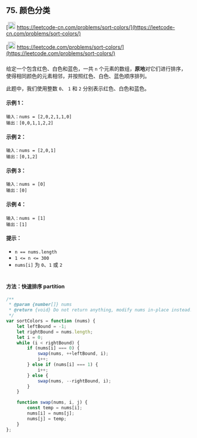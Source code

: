 ## 75. 颜色分类

[<img src="https://static.leetcode-cn.com/cn-mono-assets/production/assets/logo-dark-cn.c42314a8.svg" height="20" /> https://leetcode-cn.com/problems/sort-colors/](https://leetcode-cn.com/problems/sort-colors/)

[<img src="https://assets.leetcode.com/static_assets/public/webpack_bundles/images/logo-dark.e99485d9b.svg" height="20"/> https://leetcode.com/problems/sort-colors/](https://leetcode.com/problems/sort-colors/)

###

给定一个包含红色、白色和蓝色，一共 `n` 个元素的数组，**原地**对它们进行排序，使得相同颜色的元素相邻，并按照红色、白色、蓝色顺序排列。

此题中，我们使用整数 `0`、 `1` 和 `2` 分别表示红色、白色和蓝色。

#### 示例 1：

```
输入：nums = [2,0,2,1,1,0]
输出：[0,0,1,1,2,2]
```

#### 示例 2：

```
输入：nums = [2,0,1]
输出：[0,1,2]
```

#### 示例 3：

```
输入：nums = [0]
输出：[0]
```

#### 示例 4：

```
输入：nums = [1]
输出：[1]
```

#### 提示：

-   `n == nums.length`
-   `1 <= n <= 300`
-   `nums[i]` 为 `0`、`1` 或 `2`

#

#### 方法：快速排序 partition

```js
/**
 * @param {number[]} nums
 * @return {void} Do not return anything, modify nums in-place instead.
 */
var sortColors = function (nums) {
    let leftBound = -1;
    let rightBound = nums.length;
    let i = 0;
    while (i < rightBound) {
        if (nums[i] === 0) {
            swap(nums, ++leftBound, i);
            i++;
        } else if (nums[i] === 1) {
            i++;
        } else {
            swap(nums, --rightBound, i);
        }
    }

    function swap(nums, i, j) {
        const temp = nums[i];
        nums[i] = nums[j];
        nums[j] = temp;
    }
};
```
